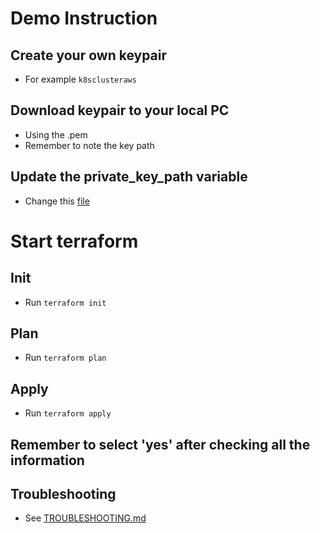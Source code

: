 # Demo Instruction

## Create your own keypair

- For example `k8sclusteraws`

## Download keypair to your local PC

- Using the .pem
- Remember to note the key path

## Update the private_key_path variable

- Change this [file](./variables.tf)

# Start terraform

## Init

- Run `terraform init`

## Plan

- Run `terraform plan`

## Apply

- Run `terraform apply`

## Remember to select 'yes' after checking all the information

## Troubleshooting

- See [TROUBLESHOOTING.md](./TROUBLESHOOTING.md)
